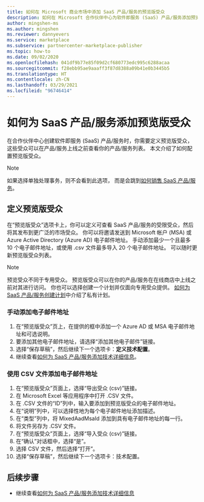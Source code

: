 ```yaml
---
title: 如何在 Microsoft 商业市场中添加 SaaS 产品/服务的预览版受众
description: 如何在 Microsoft 合作伙伴中心为软件即服务 (SaaS) 产品/服务添加预览版受众。
author: mingshen-ms
ms.author: mingshen
ms.reviewer: dannyevers
ms.service: marketplace
ms.subservice: partnercenter-marketplace-publisher
ms.topic: how-to
ms.date: 09/02/2020
ms.openlocfilehash: 041df9b77e85f09d2cf680773edc995c6288acaa
ms.sourcegitcommit: f28ebb95ae9aaaff3f87d8388a09b41e0b3445b5
ms.translationtype: HT
ms.contentlocale: zh-CN
ms.lasthandoff: 03/29/2021
ms.locfileid: "96746414"
---
```

# <a name="how-to-add-a-preview-audience-for-your-saas-offer"></a>如何为 SaaS 产品/服务添加预览版受众

在合作伙伴中心创建软件即服务 (SaaS) 产品/服务时，你需要定义预览版受众，这些受众可以在产品/服务上线之前查看你的产品/服务列表。 本文介绍了如何配置预览版受众。

> [!NOTE]
> 如果选择单独处理事务，则不会看到此选项， 而是会跳到[如何销售 SaaS 产品/服务](create-new-saas-offer-marketing.md)。

## <a name="define-a-preview-audience"></a>定义预览版受众

在“预览版受众”选项卡上，你可以定义可查看 SaaS 产品/服务的受限受众，然后将其发布到更广泛的市场受众。 你可以将邀请发送到 Microsoft 帐户 (MSA) 或 Azure Active Directory (Azure AD) 电子邮件地址。 手动添加最少一个且最多 10 个电子邮件地址，或使用 .csv 文件最多导入 20 个电子邮件地址。 可以随时更新预览版受众列表。

> [!NOTE]
> 预览受众不同于专用受众。 预览版受众可以在你的产品/服务在在线商店中上线之前对其进行访问。 你也可以选择创建一个计划并仅面向专用受众提供。 [如何为 SaaS 产品/服务创建计划](create-new-saas-offer-plans.md)中介绍了私有计划。

### <a name="add-email-addresses-manually"></a>手动添加电子邮件地址

1. 在“预览版受众”页上，在提供的框中添加一个 Azure AD 或 MSA 电子邮件地址和可选说明。
1. 要添加其他电子邮件地址，请选择“添加其他电子邮件”链接。
1. 选择“保存草稿”，然后继续下一个选项卡：**定义技术配置**。
1. 继续查看[如何为 SaaS 产品/服务添加技术详细信息](create-new-saas-offer-technical.md)。

### <a name="add-email-addresses-using-the-csv-file"></a>使用 CSV 文件添加电子邮件地址

1. 在“预览版受众”页面上，选择“导出受众 (csv)”链接。
1. 在 Microsoft Excel 等应用程序中打开 .CSV 文件。
1. 在 .CSV 文件的“ID”列中，输入要添加到预览版受众的电子邮件地址。
1. 在“说明”列中，可以选择性地为每个电子邮件地址添加描述。
1. 在“类型”列中，将 MixedAadMsaId 添加到具有电子邮件地址的每一行。
1. 将文件另存为 .CSV 文件。
1. 在“预览版受众”页面上，选择“导入受众 (csv)”链接。
1. 在“确认”对话框中，选择“是”。 
1. 选择 CSV 文件，然后选择“打开”。
1. 选择“保存草稿”，然后继续下一个选项卡：技术配置。

## <a name="next-steps"></a>后续步骤

- 继续查看[如何为 SaaS 产品/服务添加技术详细信息](create-new-saas-offer-technical.md)

